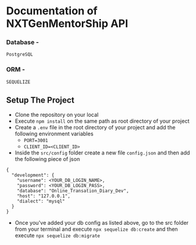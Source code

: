 # Documentation of NXTGenMentorShip API

### Database - 
`PostgreSQL`
### ORM -
`SEQUELIZE`

## Setup The Project

- Clone the repository on your local
- Execute `npm install` on the same path as root directory of your project
- Create a `.env` file in the root directory of your project and add the following environment variables
  - `PORT=3001`
  - `CLIENT_ID=<CLIENT_ID>`
- Inside the `src/config` folder create a new file `config.json` and then add the following piece of json

```
{
  "development": {
    "username": <YOUR_DB_LOGIN_NAME>,
    "password": <YOUR_DB_LOGIN_PASS>,
    "database": "Online_Transation_Diary_Dev",
    "host": "127.0.0.1",
    "dialect": "mysql"
  }
}
```

- Once you've added your db config as listed above, go to the src folder from your terminal and execute `npx sequelize db:create` and then execute `npx sequelize db:migrate`


